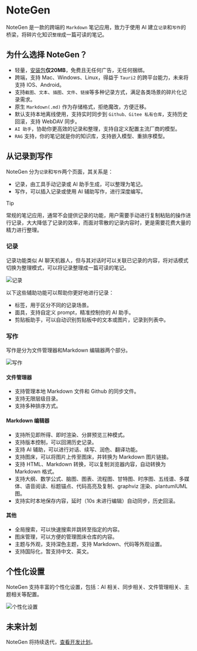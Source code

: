 # NoteGen

NoteGen 是一款的跨端的 `Markdown` 笔记应用，致力于使用 AI 建立`记录`和`写作`的桥梁，将碎片化知识`整理`成一篇可读的笔记。

## 为什么选择 NoteGen？

- 轻量，[安装包](https://github.com/codexu/note-gen/releases)**仅20MB**，免费且无任何广告，无任何捆绑。
- 跨端，支持 Mac、Windows、Linux，得益于 `Tauri2` 的跨平台能力，未来将支持 IOS、Android。
- 支持`截图`、`文本`、`插图`、`文件`、`链接`等多种记录方式，满足各类场景的碎片化记录需求。
- 原生 `Markdown(.md)` 作为存储格式，拒绝魔改，方便迁移。
- 默认支持本地离线使用，支持实时同步到 `Github、Gitee 私有仓库`，支持历史回滚，支持 WebDAV 同步。
- `AI 助手`，协助你更高效的记录和整理，支持自定义配置主流厂商的模型。
- `RAG` 支持，你的笔记就是你的知识库，支持嵌入模型、重排序模型。

## 从记录到写作

NoteGen 分为`记录`和`写作`两个页面，其关系是：

- 记录，由工具手动记录或 AI 助手生成，可以整理为笔记。
- 写作，可以插入记录或使用 AI 辅助写作，进行深度编写。

> [!TIP]
> 常规的笔记应用，通常不会提供记录的功能，用户需要手动进行复制粘贴的操作进行记录，大大降低了记录的效率，而面对零散的记录内容时，更是需要花费大量的精力进行整理。

### 记录

记录功能类似 AI 聊天机器人，但与其对话时可以关联已记录的内容，将对话模式切换为整理模式，可以将记录整理成一篇可读的笔记。

![记录](https://s2.loli.net/2025/05/23/vGN4wMz8IJDEe62.jpg)

以下这些辅助功能可以帮助你更好地进行记录：

- 标签，用于区分不同的记录场景。
- 面具，支持自定义 prompt，精准控制你的 AI 助手。
- 剪贴板助手，可以自动识别剪贴板中的文本或图片，记录到列表中。

### 写作

写作是分为文件管理器和Markdown 编辑器两个部分。

![写作](https://s2.loli.net/2025/05/23/nafSLluZvXrNqVF.jpg)

#### 文件管理器

- 支持管理本地 Markdown 文件和 Github 的同步文件。
- 支持无限层级目录。
- 支持多种排序方式。

#### Markdown 编辑器

- 支持所见即所得、即时渲染、分屏预览三种模式。
- 支持版本控制，可以回溯历史记录。
- 支持 AI 辅助，可以进行对话、续写、润色、翻译功能。
- 支持图床，可以将图片上传至图床，并转换为 Markdown 图片链接。
- 支持 HTML、Markdown 转换，可以复制浏览器内容，自动转换为 Markdown 格式。
- 支持大纲、数学公式、脑图、图表、流程图、甘特图、时序图、五线谱、多媒体、语音阅读、标题锚点、代码高亮及复制、graphviz 渲染、plantumlUML 图。
- 支持实时本地保存内容，延时（10s 未进行编辑）自动同步，历史回滚。

#### 其他

- 全局搜索，可以快速搜索并跳转至指定的内容。
- 图床管理，可以方便的管理图床仓库的内容。
- 主题与外观，支持深色主题，支持 Markdown、代码等外观设置。
- 支持国际化，暂支持中文、英文。

## 个性化设置

NoteGen 支持丰富的个性化设置，包括：AI 相关、同步相关、文件管理相关、主题相关等配置。

![个性化设置](https://s2.loli.net/2025/05/23/4g2Oop8SzG6kQmH.jpg)

## 未来计划

NoteGen 将持续迭代，[查看开发计划](https://github.com/codexu/note-gen/issues/46)。

